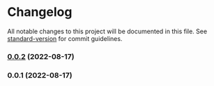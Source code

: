 # Changelog

All notable changes to this project will be documented in this file. See [standard-version](https://github.com/conventional-changelog/standard-version) for commit guidelines.

### [0.0.2](https://github.com/inbo/inbo-component-library/compare/v0.0.1...v0.0.2) (2022-08-17)

### 0.0.1 (2022-08-17)
